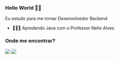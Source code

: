 ### Hello World 🤘🏼

Eu estudo para me tornar Desenvolvedor Backend


- 👨🏻‍💻 Apredendo Java com o Professor Nelio Alves


### Onde me encontrar?

 <a href = "mailto:brunodsprazeres@gmail.com"><img src="https://img.shields.io/badge/-Gmail-%23333?style=for-the-badge&logo=gmail&logoColor=white" target="_blank"></a>
  <a href="https://www.linkedin.com/in/bruno-prazeres-45875016a" target="_blank"><img src="https://img.shields.io/badge/-LinkedIn-%230077B5?style=for-the-badge&logo=linkedin&logoColor=white" target="_blank">




